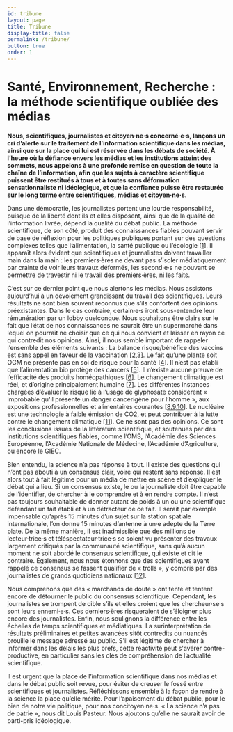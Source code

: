 ```yaml
---
id: tribune
layout: page
title: Tribune
display-title: false
permalink: /tribune/
button: true
order: 1
---
```


# Santé, Environnement, Recherche : la méthode scientifique oubliée des médias

__Nous, scientifiques, journalistes et citoyen·ne·s concerné·e·s, lançons un cri d’alerte sur le traitement de l’information scientifique dans les médias, ainsi que sur la place qui lui est réservée dans les débats de société. À l’heure où la défiance envers les médias et les institutions atteint des sommets, nous appelons à une profonde remise en question de toute la chaîne de l’information, afin que les sujets à caractère scientifique puissent être restitués à tous et à toutes sans déformation sensationnaliste ni idéologique, et que la confiance puisse être restaurée sur le long terme entre scientifiques, médias et citoyen·ne·s.__

Dans une démocratie, les journalistes portent une lourde responsabilité, puisque de la liberté dont ils et elles disposent, ainsi que de la qualité de l’information livrée, dépend la qualité du débat public. La méthode scientifique, de son côté, produit des connaissances fiables pouvant servir de base de réflexion pour les politiques publiques portant sur des questions complexes telles que l’alimentation, la santé publique ou l’écologie [[1](/sources#source1)]. Il apparaît alors évident que scientifiques et journalistes doivent travailler main dans la main : les premiers·ères ne devant pas s’isoler médiatiquement par crainte de voir leurs travaux déformés, les second·e·s ne pouvant se permettre de travestir ni le travail des premiers·ères, ni les faits.

C’est sur ce dernier point que nous alertons les médias. Nous assistons aujourd’hui à un dévoiement grandissant du travail des scientifiques. Leurs résultats ne sont bien souvent reconnus que s’ils confortent des opinions préexistantes. Dans le cas contraire, certain·e·s iront sous-entendre leur rémunération par un lobby quelconque.
Nous souhaitons être clairs sur le fait que l’état de nos connaissances ne saurait être un supermarché dans lequel on pourrait ne choisir que ce qui nous convient et laisser en rayon ce qui contredit nos opinions. Ainsi, il nous semble important de rappeler l’ensemble des éléments suivants :
La balance risque/bénéfice des vaccins est sans appel en faveur de la vaccination [[2](/sources#source2),[3](/sources#source3)].
Le fait qu’une plante soit OGM ne présente pas en soi de risque pour la santé [[4](/sources#source4)].
Il n’est pas établi que l’alimentation bio protège des cancers [[5](/sources#source5)].
Il n’existe aucune preuve de l’efficacité des produits homéopathiques [[6](/sources#source6)].
Le changement climatique est réel, et d’origine principalement humaine [[7](/sources#source7)].
Les différentes instances chargées d’évaluer le risque lié à l’usage de glyphosate considèrent « improbable qu'il présente un danger cancérigène pour l’homme », aux expositions professionnelles et alimentaires courantes [[8](/sources#source8),[9](/sources#source9),[10](/sources#source10)].
Le nucléaire est une technologie à faible émission de CO2, et peut contribuer à la lutte contre le changement climatique [[11](/sources#source11)].
Ce ne sont pas des opinions. Ce sont les conclusions issues de la littérature scientifique, et soutenues par des institutions scientifiques fiables, comme l’OMS, l’Académie des Sciences Européenne, l’Académie Nationale de Médecine, l’Académie d’Agriculture, ou encore le GIEC.

Bien entendu, la science n’a pas réponse à tout. Il existe des questions qui n’ont pas abouti à un consensus clair, voire qui restent sans réponse. Il est alors tout à fait légitime pour un média de mettre en scène et d’expliquer le débat qui a lieu. Si un consensus existe, le ou la journaliste doit être capable de l’identifier, de chercher à le comprendre et à en rendre compte. Il n’est pas toujours souhaitable de donner autant de poids à un ou une scientifique défendant un fait établi et à un détracteur de ce fait.
Il serait par exemple impensable qu’après 15 minutes d’un sujet sur la station spatiale internationale, l’on donne 15 minutes d’antenne à un·e adepte de la Terre plate. De la même manière, il est inadmissible que des millions de lecteur·trice·s et téléspectateur·trice·s se soient vu présenter des travaux largement critiqués par la communauté scientifique, sans qu’à aucun moment ne soit abordé le consensus scientifique, qui existe et dit le contraire. Également, nous nous étonnons que des scientifiques ayant rappelé ce consensus se fassent qualifier de « trolls », y compris par des journalistes de grands quotidiens nationaux [[12](/sources#source12)].


Nous comprenons que des « marchands de doute » ont tenté et tentent encore de détourner le public du consensus scientifique. Cependant, les journalistes se trompent de cible s’ils et elles croient que les chercheur·se·s sont leurs ennemi·e·s. Ces derniers·ères risqueraient de s’éloigner plus encore des journalistes.
Enfin, nous soulignons la différence entre les échelles de temps scientifiques et médiatiques. La surinterprétation de résultats préliminaires et petites avancées sitôt contredits ou nuancés brouille le message adressé au public. S'il est légitime de chercher à informer dans les délais les plus brefs, cette réactivité peut s'avérer contre-productive, en particulier sans les clés de compréhension de l’actualité scientifique.

Il est urgent que la place de l’information scientifique dans nos médias et dans le débat public soit revue, pour éviter de creuser le fossé entre scientifiques et journalistes. Réfléchissons ensemble à la façon de rendre à la science la place qu’elle mérite. Pour l’apaisement du débat public, pour le bien de notre vie politique, pour nos concitoyen·ne·s. « La science n’a pas de patrie », nous dit Louis Pasteur. Nous ajoutons qu’elle ne saurait avoir de parti-pris idéologique.
